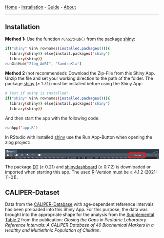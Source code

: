 [Home](./index.md) - [Installation](./install.md) - [Guide](./guide.md) - [About](./about.md)

---

## Installation 

**Method 1:**
Use the function ```runGitHub()``` from the package [shiny](https://cran.r-project.org/web/packages/shiny/index.html):

```bash
if("shiny" %in% rownames(installed.packages())){
  library(shiny)} else{install.packages("shiny")
  library(shiny)}
runGitHub("Zlog_AdRI", "SandraKla")
```

**Method 2** (not recommended):
Download the Zip-File from this Shiny App. Unzip the file and set your working direction to the path of the folder. 
The package [shiny](https://cran.r-project.org/web/packages/shiny/index.html) (≥ 1.7.1) must be installed before using the Shiny App:

```bash
# Test if shiny is installed:
if("shiny" %in% rownames(installed.packages())){
  library(shiny)} else{install.packages("shiny")
  library(shiny)}
```
And then start the app with the following code:
```bash
runApp("app.R")
```

In RStudio with installed [shiny](https://cran.r-project.org/web/packages/shiny/index.html) use the Run App-Button when opening the zlog project:

<p float="left">
  <img src="shiny_button.png"/>
</p>

The package [DT](https://cran.r-project.org/web/packages/DT/index.html) (≥ 0.21) and [shinydashboard](https://cran.r-project.org/web/packages/shinydashboard/index.html) (≥ 0.7.2) is downloaded or imported when starting this app. The used [R](https://www.r-project.org)-Version must be ≥ 4.1.2 (2021-11-01).

## CALIPER-Dataset

Data from the [CALIPER-Database](https://caliper.research.sickkids.ca/#/) with age-dependent reference intervals has been preloaded into this Shiny App. For this purpose, the data was brought into the appropriate shape for the analysis from the [Supplemental Table 2](https://academic.oup.com/clinchem/article/58/5/854/5620695#supplementary-data) from the publication: *Closing the Gaps in Pediatric Laboratory Reference Intervals: A CALIPER Database of 40 Biochemical Markers in a Healthy and Multiethnic Population of Children*. 

